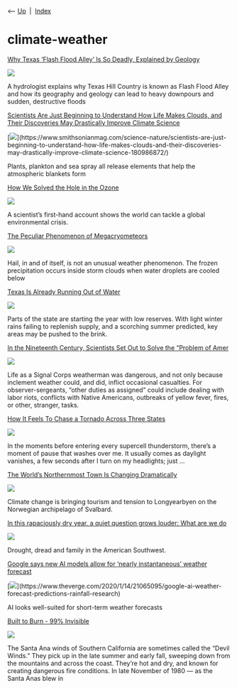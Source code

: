 <div class="nav">

⟵ [Up](index.html)  \|  [Index](index.html)

</div>

# climate-weather

<div class="cards">

<div class="card">

<div class="card-title">

[Why Texas ‘Flash Flood Alley’ Is So Deadly, Explained by
Geology](https://www.scientificamerican.com/article/why-texas-flash-flood-alley-is-so-deadly-explained-by-geology/)

</div>

<div class="card-image">

[![](https://static.scientificamerican.com/dam/m/76a30dd4b02c9521/original/central-texas-floods.jpg?m=1751920214.411&w=1200)](https://www.scientificamerican.com/article/why-texas-flash-flood-alley-is-so-deadly-explained-by-geology/)

</div>

A hydrologist explains why Texas Hill Country is known as Flash Flood
Alley and how its geography and geology can lead to heavy downpours and
sudden, destructive floods

</div>

<div class="card">

<div class="card-title">

[Scientists Are Just Beginning to Understand How Life Makes Clouds, and
Their Discoveries May Drastically Improve Climate
Science](https://www.smithsonianmag.com/science-nature/scientists-are-just-beginning-to-understand-how-life-makes-clouds-and-their-discoveries-may-drastically-improve-climate-science-180986872/)

</div>

<div class="card-image">

[![](https://th-thumbnailer.cdn-si-edu.com/66_hqtzREHQRbVAyblRYQ0KwXH4=/1280x1280/filters:focal(1000x667:1001x668)/https://tf-cmsv2-smithsonianmag-media.s3.amazonaws.com/filer_public/e3/2a/e32ad103-a2f8-4a3e-b375-03553e0d1797/main_img_20240124_101152_web.jpg)](https://www.smithsonianmag.com/science-nature/scientists-are-just-beginning-to-understand-how-life-makes-clouds-and-their-discoveries-may-drastically-improve-climate-science-180986872/)

</div>

Plants, plankton and sea spray all release elements that help the
atmospheric blankets form

</div>

<div class="card">

<div class="card-title">

[How We Solved the Hole in the
Ozone](https://nautil.us/how-we-solved-the-hole-in-the-ozone-695664?fbclid=IwY2xjawFxISJleHRuA2FlbQIxMQABHX8ZcmbTwMBjSN9Azyume8Fan5yEPfh2F5vECQx_8WZqBKachf0xAi2fRg_aem_frNYZ21Ew8aEL4FKn5eSlg)

</div>

<div class="card-image">

[![](https://assets.nautil.us/sites/3/nautilus/Solomon_HERO-1.png?auto=compress&fm=png&ixlib=php-3.3.1)](https://nautil.us/how-we-solved-the-hole-in-the-ozone-695664?fbclid=IwY2xjawFxISJleHRuA2FlbQIxMQABHX8ZcmbTwMBjSN9Azyume8Fan5yEPfh2F5vECQx_8WZqBKachf0xAi2fRg_aem_frNYZ21Ew8aEL4FKn5eSlg)

</div>

A scientist’s first-hand account shows the world can tackle a global
environmental crisis.

</div>

<div class="card">

<div class="card-title">

[The Peculiar Phenomenon of
Megacryometeors](https://www.damninteresting.com/the-peculiar-phenomenon-of-megacryometeors)

</div>

<div class="card-image">

[![](https://damn-8791.kxcdn.com/wp-content/uploads/2006/04/Screen-Shot-2021-07-11-at-6.40.48-PM.jpg)](https://www.damninteresting.com/the-peculiar-phenomenon-of-megacryometeors)

</div>

Hail, in and of itself, is not an unusual weather phenomenon. The frozen
precipitation occurs inside storm clouds when water droplets are cooled
below

</div>

<div class="card">

<div class="card-title">

[Texas Is Already Running Out of
Water](https://www.wired.com/story/texas-water-drought-winter-weather-shortage)

</div>

<div class="card-image">

[![](https://media.wired.com/photos/65b3eb1f6e97ecadd85803f5/191:100/w_1280,c_limit/Falcon-Dam-Drought-10.jpeg)](https://www.wired.com/story/texas-water-drought-winter-weather-shortage)

</div>

Parts of the state are starting the year with low reserves. With light
winter rains failing to replenish supply, and a scorching summer
predicted, key areas may be pushed to the brink.

</div>

<div class="card">

<div class="card-title">

[In the Nineteenth Century, Scientists Set Out to Solve the “Problem of
Amer](https://www.neh.gov/article/storm-patrol)

</div>

<div class="card-image">

[![](https://www.neh.gov/sites/default/files/2023-09/Fall_2023_28_Storm_Patrol.jpg)](https://www.neh.gov/article/storm-patrol)

</div>

Life as a Signal Corps weatherman was dangerous, and not only because
inclement weather could, and did, inflict occasional casualties. For
observer-sergeants, “other duties as assigned” could include dealing
with labor riots, conflicts with Native Americans, outbreaks of yellow
fever, fires, or other, stranger, tasks.

</div>

<div class="card">

<div class="card-title">

[How It Feels To Chase a Tornado Across Three
States](https://lithub.com/how-it-feels-to-chase-a-tornado-across-three-states)

</div>

<div class="card-image">

[![](https://s26162.pcdn.co/wp-content/uploads/2024/07/lh-holder-01.jpg)](https://lithub.com/how-it-feels-to-chase-a-tornado-across-three-states)

</div>

In the moments before entering every supercell thunderstorm, there’s a
moment of pause that washes over me. It usually comes as daylight
vanishes, a few seconds after I turn on my headlights; just …

</div>

<div class="card">

<div class="card-title">

[The World’s Northernmost Town Is Changing
Dramatically](https://longform.org/posts/the-world-s-northernmost-town-is-changing-dramatically)

</div>

<div class="card-image">

[![](https://longform.org/uploads/post/key_image/14673/landscape_7D0BB05C-7198-4303-BE8B59F269A26C04_source.jpg)](https://longform.org/posts/the-world-s-northernmost-town-is-changing-dramatically)

</div>

Climate change is bringing tourism and tension to Longyearbyen on the
Norwegian archipelago of Svalbard.

</div>

<div class="card">

<div class="card-title">

[In this rapaciously dry year, a quiet question grows louder: What are
we
do](https://www.hcn.org/issues/50.13/climate-change-drought-dread-and-family-in-the-american-southwest)

</div>

<div class="card-image">

[![](https://i0.wp.com/www.hcn.org/wp-content/uploads/2019/01/crop2Don_Bustos_006.jpg?fit=1200%2C800&ssl=1)](https://www.hcn.org/issues/50.13/climate-change-drought-dread-and-family-in-the-american-southwest)

</div>

Drought, dread and family in the American Southwest.

</div>

<div class="card">

<div class="card-title">

[Google says new AI models allow for ‘nearly instantaneous’ weather
forecast](https://www.theverge.com/2020/1/14/21065095/google-ai-weather-forecast-predictions-rainfall-research)

</div>

<div class="card-image">

[![](https://cdn.vox-cdn.com/thumbor/IS5OV4dTak_9xbl_8ExSK8s7wD8=/0x0:5630x3753/1200x628/filters:focal(2815x1877:2816x1878)/cdn.vox-cdn.com/uploads/chorus_asset/file/19599985/1185354768.jpg.jpg)](https://www.theverge.com/2020/1/14/21065095/google-ai-weather-forecast-predictions-rainfall-research)

</div>

AI looks well-suited for short-term weather forecasts

</div>

<div class="card">

<div class="card-title">

[Built to Burn - 99%
Invisible](https://99percentinvisible.org/episode/built-to-burn)

</div>

<div class="card-image">

[![](https://99percentinvisible.org/app/uploads/2018/07/firefighters-from-norton-air-force-base-battle-house-fires-resulting-from-the-e034e6-1600-728x509.jpg)](https://99percentinvisible.org/episode/built-to-burn)

</div>

The Santa Ana winds of Southern California are sometimes called the
“Devil Winds.” They pick up in the late summer and early fall, sweeping
down from the mountains and across the coast. They’re hot and dry, and
known for creating dangerous fire conditions. In late November of 1980 —
as the Santa Anas blew in

</div>

</div>
